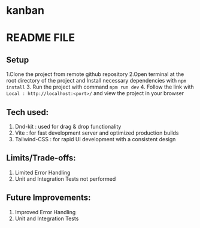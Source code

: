 # kanban

# README FILE

## Setup

1.Clone the project from remote github repository
2.Open terminal at the root directory of the project and Install necessary dependencies with `npm install` 3. Run the project with command `npm run dev` 4. Follow the link with `Local : http://localhost:<port>/` and view the project in your browser

## Tech used:

1. Dnd-kit : used for drag & drop functionality
2. Vite : for fast development server and optimized production builds
3. Tailwind-CSS : for rapid UI development with a consistent design

## Limits/Trade-offs:

1. Limited Error Handling
2. Unit and Integration Tests not performed

## Future Improvements:

1. Improved Error Handling
2. Unit and Integration Tests

